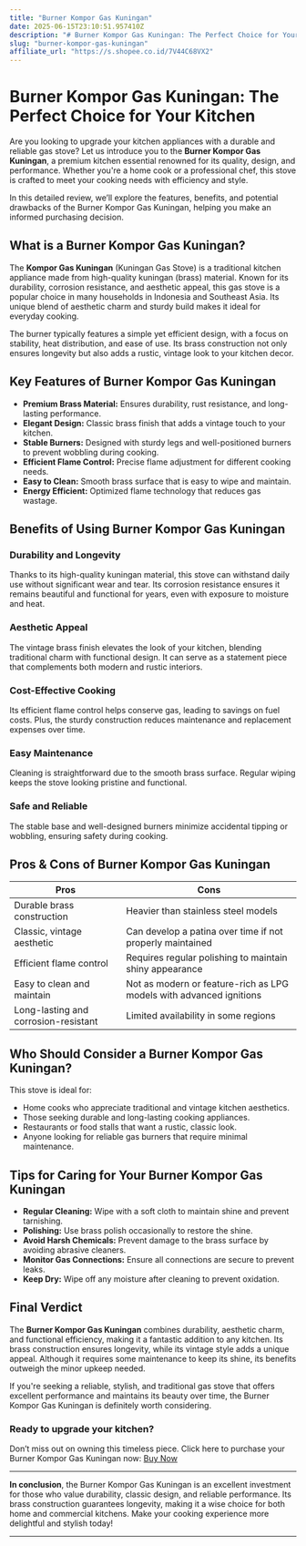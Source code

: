 ```yaml
---
title: "Burner Kompor Gas Kuningan"
date: 2025-06-15T23:10:51.957410Z
description: "# Burner Kompor Gas Kuningan: The Perfect Choice for Your Kitchen..."
slug: "burner-kompor-gas-kuningan"
affiliate_url: "https://s.shopee.co.id/7V44C68VX2"
---
```

# Burner Kompor Gas Kuningan: The Perfect Choice for Your Kitchen

Are you looking to upgrade your kitchen appliances with a durable and reliable gas stove? Let us introduce you to the **Burner Kompor Gas Kuningan**, a premium kitchen essential renowned for its quality, design, and performance. Whether you're a home cook or a professional chef, this stove is crafted to meet your cooking needs with efficiency and style.

In this detailed review, we’ll explore the features, benefits, and potential drawbacks of the Burner Kompor Gas Kuningan, helping you make an informed purchasing decision.

## What is a Burner Kompor Gas Kuningan?

The **Kompor Gas Kuningan** (Kuningan Gas Stove) is a traditional kitchen appliance made from high-quality kuningan (brass) material. Known for its durability, corrosion resistance, and aesthetic appeal, this gas stove is a popular choice in many households in Indonesia and Southeast Asia. Its unique blend of aesthetic charm and sturdy build makes it ideal for everyday cooking.

The burner typically features a simple yet efficient design, with a focus on stability, heat distribution, and ease of use. Its brass construction not only ensures longevity but also adds a rustic, vintage look to your kitchen decor.

## Key Features of Burner Kompor Gas Kuningan

- **Premium Brass Material:** Ensures durability, rust resistance, and long-lasting performance.
- **Elegant Design:** Classic brass finish that adds a vintage touch to your kitchen.
- **Stable Burners:** Designed with sturdy legs and well-positioned burners to prevent wobbling during cooking.
- **Efficient Flame Control:** Precise flame adjustment for different cooking needs.
- **Easy to Clean:** Smooth brass surface that is easy to wipe and maintain.
- **Energy Efficient:** Optimized flame technology that reduces gas wastage.

## Benefits of Using Burner Kompor Gas Kuningan

### Durability and Longevity

Thanks to its high-quality kuningan material, this stove can withstand daily use without significant wear and tear. Its corrosion resistance ensures it remains beautiful and functional for years, even with exposure to moisture and heat.

### Aesthetic Appeal

The vintage brass finish elevates the look of your kitchen, blending traditional charm with functional design. It can serve as a statement piece that complements both modern and rustic interiors.

### Cost-Effective Cooking

Its efficient flame control helps conserve gas, leading to savings on fuel costs. Plus, the sturdy construction reduces maintenance and replacement expenses over time.

### Easy Maintenance

Cleaning is straightforward due to the smooth brass surface. Regular wiping keeps the stove looking pristine and functional.

### Safe and Reliable

The stable base and well-designed burners minimize accidental tipping or wobbling, ensuring safety during cooking.

## Pros & Cons of Burner Kompor Gas Kuningan

| **Pros** | **Cons** |
|---|---|
| Durable brass construction | Heavier than stainless steel models |
| Classic, vintage aesthetic | Can develop a patina over time if not properly maintained |
| Efficient flame control | Requires regular polishing to maintain shiny appearance |
| Easy to clean and maintain | Not as modern or feature-rich as LPG models with advanced ignitions |
| Long-lasting and corrosion-resistant | Limited availability in some regions |

## Who Should Consider a Burner Kompor Gas Kuningan?

This stove is ideal for:

- Home cooks who appreciate traditional and vintage kitchen aesthetics.
- Those seeking durable and long-lasting cooking appliances.
- Restaurants or food stalls that want a rustic, classic look.
- Anyone looking for reliable gas burners that require minimal maintenance.

## Tips for Caring for Your Burner Kompor Gas Kuningan

- **Regular Cleaning:** Wipe with a soft cloth to maintain shine and prevent tarnishing.
- **Polishing:** Use brass polish occasionally to restore the shine.
- **Avoid Harsh Chemicals:** Prevent damage to the brass surface by avoiding abrasive cleaners.
- **Monitor Gas Connections:** Ensure all connections are secure to prevent leaks.
- **Keep Dry:** Wipe off any moisture after cleaning to prevent oxidation.

## Final Verdict

The **Burner Kompor Gas Kuningan** combines durability, aesthetic charm, and functional efficiency, making it a fantastic addition to any kitchen. Its brass construction ensures longevity, while its vintage style adds a unique appeal. Although it requires some maintenance to keep its shine, its benefits outweigh the minor upkeep needed.

If you're seeking a reliable, stylish, and traditional gas stove that offers excellent performance and maintains its beauty over time, the Burner Kompor Gas Kuningan is definitely worth considering.

### Ready to upgrade your kitchen?

Don’t miss out on owning this timeless piece. Click here to purchase your Burner Kompor Gas Kuningan now: [Buy Now](https://s.shopee.co.id/7V44C68VX2)

---

**In conclusion**, the Burner Kompor Gas Kuningan is an excellent investment for those who value durability, classic design, and reliable performance. Its brass construction guarantees longevity, making it a wise choice for both home and commercial kitchens. Make your cooking experience more delightful and stylish today!

---
